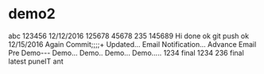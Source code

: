 # demo2
abc
123456
12/12/2016
125678
45678
235
145689
Hi
done
ok
git push
ok
12/15/2016
Again Commit;;;;+
Updated...
Email Notification...
Advance Email
Pre Demo---
Demo...
Demo..
Demo...
Demo.....
1234
final
1234
236
final
latest
puneIT
ant
